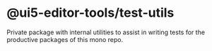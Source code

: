 # @ui5-editor-tools/test-utils

Private package with internal utilities to assist in writing tests for the productive packages of this mono repo.
